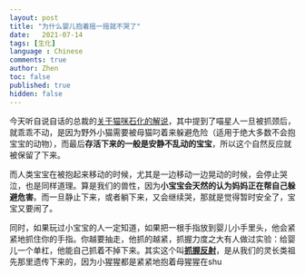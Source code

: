 ```yaml
---
layout: post
title: "为什么婴儿抱着摇一摇就不哭了"
date:   2021-07-14
tags: [生化]
language : Chinese
comments: true
author: Zhen
toc: false
published: true
hidden: false
---
```

今天听自说自话的总裁的[关于猫咪石化的解说](https://youtu.be/UGMOvb0DXSk)，其中提到了喵星人一旦被抓颈后，就乖乖不动，是因为野外小猫需要被母猫叼着来躲避危险（适用于绝大多数不会抱宝宝的动物），而最后**存活下来的一般是安静不乱动的宝宝**，所以这个自然反应就被保留了下来。

而人类宝宝在被抱起来移动的时候，尤其是一边移动一边晃动的时候，会停止哭泣，也是同样道理。算是我们的兽性，因为**小宝宝会天然的认为妈妈正在帮自己躲避危害**。而一旦静止下来，或者躺下来，又会继续哭，那就是觉得暂时安全了，宝宝又要闹了。

同时，如果玩过小宝宝的人一定知道，如果把一根手指放到婴儿小手里头，他会紧紧地抓住你的手指。你越要抽走，他抓的越紧，抓握力度之大有人做过实验：给婴儿一个单杠，他能自己抓着不掉下来。其实这个叫[**抓握反射**](https://zh.wikipedia.org/wiki/%E8%BE%BE%E5%B0%94%E6%96%87%E5%8F%8D%E5%B0%84)，是从我们的灵长类祖先那里遗传下来的，因为小猩猩都是紧紧地抱着母猩猩在shu
<!--stackedit_data:
eyJoaXN0b3J5IjpbLTE2NDc2MzkxNDgsLTEyNjkyODU2MTIsLT
c1MDQ5ODg4NiwxMDUyMTQ0MTk1XX0=
-->